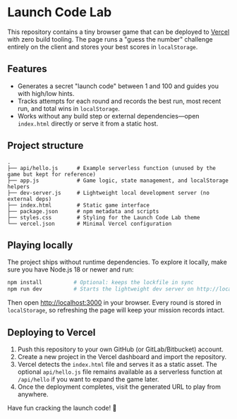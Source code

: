 # Launch Code Lab

This repository contains a tiny browser game that can be deployed to [Vercel](https://vercel.com)
with zero build tooling. The page runs a "guess the number" challenge entirely on the client and
stores your best scores in `localStorage`.

## Features

- Generates a secret "launch code" between 1 and 100 and guides you with high/low hints.
- Tracks attempts for each round and records the best run, most recent run, and total wins in
  `localStorage`.
- Works without any build step or external dependencies—open `index.html` directly or serve it from a
  static host.

## Project structure

```
.
├── api/hello.js      # Example serverless function (unused by the game but kept for reference)
├── app.js            # Game logic, state management, and localStorage helpers
├── dev-server.js     # Lightweight local development server (no external deps)
├── index.html        # Static game interface
├── package.json      # npm metadata and scripts
├── styles.css        # Styling for the Launch Code Lab theme
└── vercel.json       # Minimal Vercel configuration
```

## Playing locally

The project ships without runtime dependencies. To explore it locally, make sure you have Node.js 18 or
newer and run:

```bash
npm install          # Optional: keeps the lockfile in sync
npm run dev          # Starts the lightweight dev server on http://localhost:3000
```

Then open <http://localhost:3000> in your browser. Every round is stored in `localStorage`, so refreshing
the page will keep your mission records intact.

## Deploying to Vercel

1. Push this repository to your own GitHub (or GitLab/Bitbucket) account.
2. Create a new project in the Vercel dashboard and import the repository.
3. Vercel detects the `index.html` file and serves it as a static asset. The optional `api/hello.js`
   file remains available as a serverless function at `/api/hello` if you want to expand the game later.
4. Once the deployment completes, visit the generated URL to play from anywhere.

Have fun cracking the launch code! 🚀
